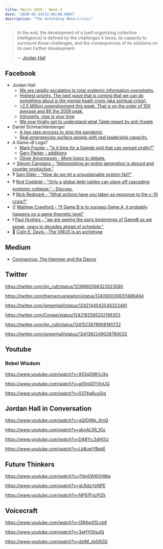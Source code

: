 ```yaml
---
title: March 2020 - Week 4
date: "2020-03-24T22:00:00.000Z"
description: "The Unfolding Meta-Crisis"
---
```


> In the end, the development of a [self-organizing collective intelligence] is defined by the challenges it faces, its capacity to surmount those challenges, and the consequences of its solutions on its own further development.
>
> -- [Jordan Hall](https://web.facebook.com/phonomancer/posts/10157078512958479)

## Facebook

- Jordan Hall
  - [We are rapidly escalating to total systemic information overwhelm.](https://web.facebook.com/phonomancer/posts/10157078789933479)
  - [Highest priority. The next wave that is coming that we can do something about is the mental heath crisis (aka spiritual crisis).](https://web.facebook.com/phonomancer/posts/10157071332528479)
  - [+2.5 Million unemployment this week. That is on the order of 10X average and 8X the 2009 peak.](https://web.facebook.com/phonomancer/posts/10157069584573479)
  - [Introverts, now is your time](https://web.facebook.com/phonomancer/posts/10157069411703479)
  - [We now finally get to understand what Taleb meant by anti-fragile](https://web.facebook.com/phonomancer/posts/10157064137198479)
- Daniel Schmachtenberger
  - [A two step process to stop the pandemic](https://web.facebook.com/geosol114/posts/10158191884736779)
  - [Real emergencies surface people with real leadership capacity.](https://web.facebook.com/geosol114/posts/10158187025266779)
- A Game~B Logo?
  - [Mark Frazier - "Is it time for a Gameb sigil that can spread virally?"](https://web.facebook.com/groups/1447251258838263/permalink/2625737110989666/)
  - [Gary Parker - additions](https://web.facebook.com/groups/1447251258838263/permalink/2628019470761430/)
  - [Oliver Amorowson - More logos to debate.](https://web.facebook.com/groups/1447251258838263/permalink/2629316513965059/)
- 🔥 [Steven Cangiano - "Admonishing an entire generation is absurd and counter productive."](https://web.facebook.com/groups/1447251258838263/permalink/2627588557471188/)
- ❓ [Sam Elder - "How do we let a unsustainable system fail?"](https://web.facebook.com/groups/1447251258838263/permalink/2627704834126227/)
- ❓ [Rod Coddold - "Only a global debt jubilee can stave off cascading systemic collapse." - Discuss.](https://web.facebook.com/groups/1447251258838263/permalink/2625970170966360/)
- ❓ [Nick Redmark - "What actions have you taken as response to the c-19 crisis?"](https://web.facebook.com/groups/1447251258838263/permalink/2626462924250418/)
- ☝️ [Mathew Crawford - "If Game B is to surpass Game A, it probably happens on a game theoretic level"](https://web.facebook.com/groups/1447251258838263/permalink/2625085571054820/)
- ❗️ [Paul Hughes - "we are seeing the early beginnings of GameB as we speak, years to decades ahead of schedule."](https://web.facebook.com/groups/1447251258838263/permalink/2624747904421920/)
- 🧙‍ [Colin E. Davis - The VIRUS is an archetype](https://web.facebook.com/groups/1447251258838263/permalink/2624387584457952/)

## Medium

- [Coronavirus: The Hammer and the Dance](https://medium.com/@tomaspueyo/coronavirus-the-hammer-and-the-dance-be9337092b56)

## Twitter

https://twitter.com/jim_rutt/status/1239992566323523590

https://twitter.com/themarcusnewton/status/1240900308311486464

https://twitter.com/jgreenhall/status/1242144042546323461

https://twitter.com/Conaw/status/1242192585252196353

https://twitter.com/jim_rutt/status/1241522878908190722

https://twitter.com/jgreenhall/status/1241382249028780032

## Youtube

### Rebel Wisdom

https://www.youtube.com/watch?v=933qDMh1J3g

https://www.youtube.com/watch?v=aX5n0DYXnUQ

https://www.youtube.com/watch?v=0374g6vuGjg

## Jordan Hall in Conversation

https://www.youtube.com/watch?v=gQlDjWq_XmQ

https://www.youtube.com/watch?v=qknAL5R_1Gc

https://www.youtube.com/watch?v=D48Yv_5dHOU

https://www.youtube.com/watch?v=Lb8uelYBekE

## Future Thinkers

https://www.youtube.com/watch?v=jYbn0W6VHMw

https://www.youtube.com/watch?v=gL6dzrfzNPE

https://www.youtube.com/watch?v=NP97FscPiZk

## Voicecraft

https://www.youtube.com/watch?v=I3R4wXSLvb8

https://www.youtube.com/watch?v=3aHYOljsulQ

https://www.youtube.com/watch?v=dztM_xbG9ZQ
